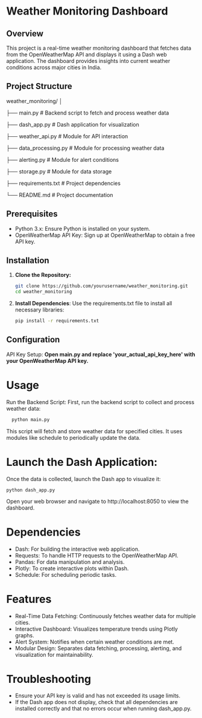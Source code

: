 # Weather Monitoring Dashboard

## Overview

This project is a real-time weather monitoring dashboard that fetches data from the OpenWeatherMap API and displays it using a Dash web application. The dashboard provides insights into current weather conditions across major cities in India.

## Project Structure
weather_monitoring/
│

├── main.py # Backend script to fetch and process weather data

├── dash_app.py # Dash application for visualization

├── weather_api.py # Module for API interaction

├── data_processing.py # Module for processing weather data

├── alerting.py # Module for alert conditions

├── storage.py # Module for data storage

├── requirements.txt # Project dependencies

└── README.md # Project documentation


## Prerequisites

- Python 3.x: Ensure Python is installed on your system.
- OpenWeatherMap API Key: Sign up at OpenWeatherMap to obtain a free API key.

## Installation

1. **Clone the Repository:**
   ```bash
   git clone https://github.com/yourusername/weather_monitoring.git
   cd weather_monitoring
2. **Install Dependencies**:
    Use the requirements.txt file to install all necessary libraries:
    ```bash
    pip install -r requirements.txt
## Configuration
  API Key Setup:
    **Open main.py and replace 'your_actual_api_key_here' with your OpenWeatherMap API key.**
# Usage
   Run the Backend Script:
    First, run the backend script to collect and process weather data:
  ```bash
    python main.py
```
This script will fetch and store weather data for specified cities. It uses modules like schedule to periodically update the data.
# Launch the Dash Application:
  Once the data is collected, launch the Dash app to visualize it:
  ```
python dash_app.py
```
Open your web browser and navigate to http://localhost:8050 to view the dashboard.

# Dependencies
* Dash: For building the interactive web application.
* Requests: To handle HTTP requests to the OpenWeatherMap API.
* Pandas: For data manipulation and analysis.
* Plotly: To create interactive plots within Dash.
* Schedule: For scheduling periodic tasks.

# Features
* Real-Time Data Fetching: Continuously fetches weather data for multiple cities.
* Interactive Dashboard: Visualizes temperature trends using Plotly graphs.
* Alert System: Notifies when certain weather conditions are met.
* Modular Design: Separates data fetching, processing, alerting, and visualization for maintainability.

# Troubleshooting
* Ensure your API key is valid and has not exceeded its usage limits.
* If the Dash app does not display, check that all dependencies are installed correctly and that no errors occur when running dash_app.py.

